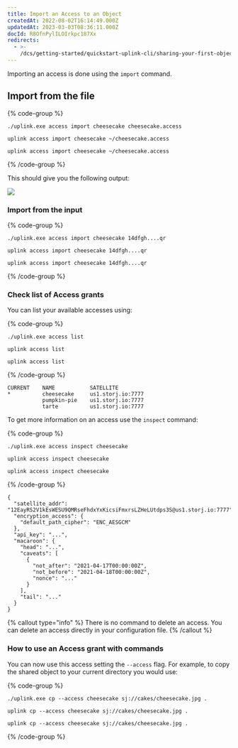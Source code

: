 ```yaml
---
title: Import an Access to an Object
createdAt: 2022-08-02T16:14:49.000Z
updatedAt: 2023-03-03T08:36:11.000Z
docId: R8OfnPylILOIrkpc187Xx
redirects:
  - >-
    /dcs/getting-started/quickstart-uplink-cli/sharing-your-first-object/import-access
---
```


Importing an access is done using the `import` command.

## Import from the file

{% code-group %}
```windows
./uplink.exe access import cheesecake cheesecake.access
```

```macos
uplink access import cheesecake ~/cheesecake.access
```

```linux
uplink access import cheesecake ~/cheesecake.access
```
{% /code-group %}

This should give you the following output:

![](https://archbee-image-uploads.s3.amazonaws.com/kv3plx2xmXcUGcVl4Lttj/LnvFyNM5SGNgYhluYziqI_access-import.png)

### Import from the input

{% code-group %}
```windows
./uplink.exe access import cheesecake 14dfgh....qr
```

```macos
uplink access import cheesecake 14dfgh....qr
```

```linux
uplink access import cheesecake 14dfgh....qr
```
{% /code-group %}

### Check list of Access grants

You can list your available accesses using:

{% code-group %}
```windows
./uplink.exe access list
```

```macos
uplink access list
```

```linux
uplink access list
```
{% /code-group %}

```Text
CURRENT    NAME           SATELLITE
*          cheesecake     us1.storj.io:7777
           pumpkin-pie    us1.storj.io:7777
           tarte          us1.storj.io:7777
```

To get more information on an access use the `inspect` command:

{% code-group %}
```windows
./uplink.exe access inspect cheesecake
```

```macos
uplink access inspect cheesecake
```

```linux
uplink access inspect cheesecake
```
{% /code-group %}

```Text
{
  "satellite_addr": "12EayRS2V1kEsWESU9QMRseFhdxYxKicsiFmxrsLZHeLUtdps3S@us1.storj.io:7777",
  "encryption_access": {
    "default_path_cipher": "ENC_AESGCM"
  },
  "api_key": "...",
  "macaroon": {
    "head": "...",
    "caveats": [
      {
        "not_after": "2021-04-17T00:00:00Z",
        "not_before": "2021-04-18T00:00:00Z",
        "nonce": "..."
      }
    ],
    "tail": "..."
  }
}
```

{% callout type="info"  %} 
There is no command to delete an access. You can delete an access directly in your configuration file.
{% /callout %}

### How to use an Access grant with commands

You can now use this access setting the `--access` flag. For example, to copy the shared object to your current directory you would use:

{% code-group %}
```windows
./uplink.exe cp --access cheesecake sj://cakes/cheesecake.jpg .
```

```macos
uplink cp --access cheesecake sj://cakes/cheesecake.jpg .
```

```linux
uplink cp --access cheesecake sj://cakes/cheesecake.jpg .
```
{% /code-group %}

